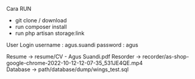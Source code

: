 Cara RUN
- git clone / download
- run composer install
- run php artisan storage:link

User Login
username : agus.suandi
password : agus

Resume -> resume/CV - Agus Suandi.pdf
Resorder -> recorder/as-shop-google-chrome-2022-10-12-12-07-35_531JE4QE.mp4
<br>
Database -> path/database/dump/wings_test.sql